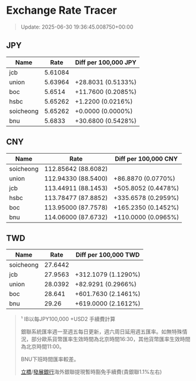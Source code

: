 # Exchange Rate Tracer

> Update: 2025-06-30 19:36:45.008750+00:00

## JPY

| Name      |    Rate | Diff per 100,000 JPY   |
|-----------|---------|------------------------|
| jcb       | 5.61084 |                        |
| union     | 5.63964 | +28.8031 (0.5133%)     |
| boc       | 5.6514  | +11.7600 (0.2085%)     |
| hsbc      | 5.65262 | +1.2200 (0.0216%)      |
| soicheong | 5.65262 | +0.0000 (0.0000%)      |
| bnu       | 5.6833  | +30.6800 (0.5428%)     |

## CNY

| Name      | Rate                | Diff per 100,000 CNY   |
|-----------|---------------------|------------------------|
| soicheong | 112.85642	(88.6082) |                        |
| union     | 112.94330	(88.5400) | +86.8870 (0.0770%)     |
| jcb       | 113.44911	(88.1453) | +505.8052 (0.4478%)    |
| hsbc      | 113.78477	(87.8852) | +335.6578 (0.2959%)    |
| boc       | 113.95000	(87.7578) | +165.2350 (0.1452%)    |
| bnu       | 114.06000	(87.6732) | +110.0000 (0.0965%)    |

## TWD

| Name      |    Rate | Diff per 100,000 TWD   |
|-----------|---------|------------------------|
| soicheong | 27.6442 |                        |
| jcb       | 27.9563 | +312.1079 (1.1290%)    |
| union     | 28.0392 | +82.9291 (0.2966%)     |
| boc       | 28.641  | +601.7630 (2.1461%)    |
| bnu       | 29.26   | +619.0000 (2.1612%)    |


> ¹ IB以每JPY100,000 +USD2 手續費計算
>
> 銀聯系統匯率週一至週五每日更新，週六周日延用週五匯率。如無特殊情況，部分歐系貨幣匯率生效時間為北京時間16:30，其他貨幣匯率生效時間為北京時間11:00。
>
> BNU下班時間匯率較差。
>
> [立橋](https://www.wlbank.com.mo/uploads/ueditor/file/20181211/1544536513900230.pdf)/[發展銀行](https://www.mdb.com.mo/Service_Charges_20230728.pdf)海外銀聯提現暫時豁免手續費(貴銀聯1.1%左右)

